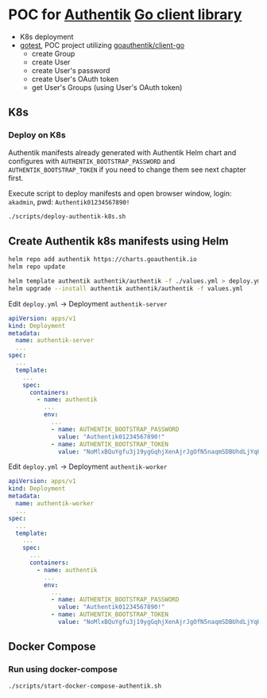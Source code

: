 # POC for [Authentik](https://goauthentik.io/) [Go client library](https://github.com/goauthentik/client-go)

- K8s deployment
- [gotest](/gotest), POC project utilizing [goauthentik/client-go](https://github.com/goauthentik/client-go)
  - create Group
  - create User
  - create User's password
  - create User's OAuth token
  - get User's Groups (using User's OAuth token)

## K8s

### Deploy on K8s

Authentik manifests already generated with Authentik Helm chart and configures with `AUTHENTIK_BOOTSTRAP_PASSWORD` and `AUTHENTIK_BOOTSTRAP_TOKEN` if you need 
to change them see next chapter first.

Execute script to deploy manifests and open browser window, login: `akadmin`, pwd: `Authentik01234567890!`

```bash
./scripts/deploy-authentik-k8s.sh
```

## Create Authentik k8s manifests using Helm

```bash
helm repo add authentik https://charts.goauthentik.io
helm repo update

helm template authentik authentik/authentik -f ./values.yml > deploy.yml
helm upgrade --install authentik authentik/authentik -f values.yml
```

Edit `deploy.yml` ->  Deployment `authentik-server`
```yaml
apiVersion: apps/v1
kind: Deployment
metadata:
  name: authentik-server
  ...
spec:
  ...
  template:
    ...
    spec:
      containers:
        - name: authentik
          ...
          env:            
            ...
            - name: AUTHENTIK_BOOTSTRAP_PASSWORD
              value: "Authentik01234567890!"
            - name: AUTHENTIK_BOOTSTRAP_TOKEN
              value: "NoMlxBQuYgfu3j19ygGqhjXenAjrJgOfN5naqmSDBUhdLjYqHKze7yyzY07H"
```

Edit `deploy.yml` ->  Deployment `authentik-worker`
```yaml
apiVersion: apps/v1
kind: Deployment
metadata:
  name: authentik-worker
  ...
spec:
  ...
  template:
    ...
    spec:
      ...
      containers:
        - name: authentik
          ...
          env:            
            ...
            - name: AUTHENTIK_BOOTSTRAP_PASSWORD
              value: "Authentik01234567890!"
            - name: AUTHENTIK_BOOTSTRAP_TOKEN
              value: "NoMlxBQuYgfu3j19ygGqhjXenAjrJgOfN5naqmSDBUhdLjYqHKze7yyzY07H"
```


## Docker Compose

### Run using docker-compose

```bash
./scripts/start-docker-compose-authentik.sh
```
